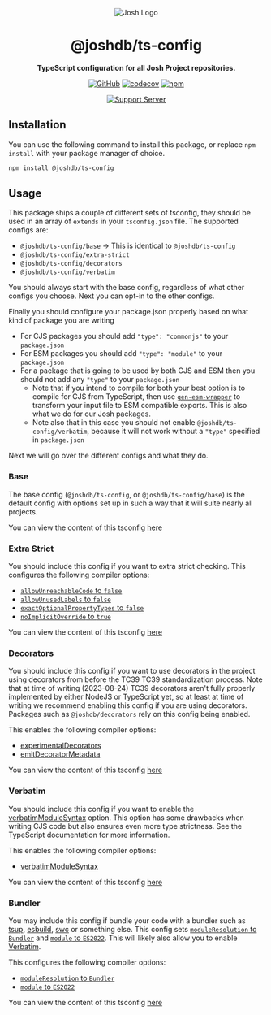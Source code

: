 <div align="center">

![Josh Logo](https://evie.codes/josh-light.png)

# @joshdb/ts-config

**TypeScript configuration for all Josh Project repositories.**

[![GitHub](https://img.shields.io/github/license/josh-development/utilities)](https://github.com/josh-development/utilities/blob/main/LICENSE.md)
[![codecov](https://codecov.io/gh/josh-development/utilities/branch/main/graph/badge.svg?token=JnJcjxqT3k)](https://codecov.io/gh/josh-development/utilities)
[![npm](https://img.shields.io/npm/v/@joshdb/ts-config?color=crimson&logo=npm&style=flat-square)](https://www.npmjs.com/package/@joshdb/ts-config)

[![Support Server](https://discord.com/api/guilds/298508738623438848/embed.png?style=banner2)](https://discord.gg/N7ZKH3P)

</div>

## Installation

You can use the following command to install this package, or replace `npm install` with your package manager of choice.

```sh
npm install @joshdb/ts-config
```

## Usage

This package ships a couple of different sets of tsconfig, they should be used in an array of
`extends` in your `tsconfig.json` file. The supported configs are:

- `@joshdb/ts-config/base` -> This is identical to `@joshdb/ts-config`
- `@joshdb/ts-config/extra-strict`
- `@joshdb/ts-config/decorators`
- `@joshdb/ts-config/verbatim`

You should always start with the base config, regardless of what other configs you choose.
Next you can opt-in to the other configs.

Finally you should configure your package.json properly based on what kind of package you are writing

- For CJS packages you should add `"type": "commonjs"` to your `package.json`
- For ESM packages you should add `"type": "module"` to your `package.json`
- For a package that is going to be used by both CJS and ESM then you should not add any `"type"` to your `package.json`
  - Note that if you intend to compile for both your best option is to compile
    for CJS from TypeScript, then use [`gen-esm-wrapper`](https://github.com/addaleax/gen-esm-wrapper) to transform your
    input file to ESM compatible exports. This is also what we do for our Josh packages.
  - Note also that in this case you should not enable `@joshdb/ts-config/verbatim`, because it will not work without
    a `"type"` specified in `package.json`

Next we will go over the different configs and what they do.

### Base

The base config (`@joshdb/ts-config`, or `@joshdb/ts-config/base`) is the default config with options set up in
such a way that it will suite nearly all projects.

You can view the content of this tsconfig [here](https://github.com/josh-development/utilities/blob/main/packages/ts-config/src/tsconfig.json)

### Extra Strict

You should include this config if you want to extra strict checking. This configures the following compiler options:

- [`allowUnreachableCode` to `false`](https://www.typescriptlang.org/tsconfig#allowUnreachableCode)
- [`allowUnusedLabels` to `false`](https://www.typescriptlang.org/tsconfig#allowUnusedLabels)
- [`exactOptionalPropertyTypes` to `false`](https://www.typescriptlang.org/tsconfig#exactOptionalPropertyTypes)
- [`noImplicitOverride` to `true`](https://www.typescriptlang.org/tsconfig#noImplicitOverride)

You can view the content of this tsconfig [here](https://github.com/josh-development/utilities/blob/main/packages/ts-config/src/extra-strict.json)

### Decorators

You should include this config if you want to use decorators in the project using decorators from before the TC39
TC39 standardization process. Note that at time of writing (2023-08-24) TC39 decorators aren't fully properly
implemented by either NodeJS or TypeScript yet, so at least at time of writing we recommend enabling this config if
you are using decorators. Packages such as `@joshdb/decorators` rely on this config being enabled.

This enables the following compiler options:

- [experimentalDecorators](https://www.typescriptlang.org/tsconfig#experimentalDecorators)
- [emitDecoratorMetadata](https://www.typescriptlang.org/tsconfig#emitDecoratorMetadata)

You can view the content of this tsconfig [here](https://github.com/josh-development/utilities/blob/main/packages/ts-config/src/decorators.json)

### Verbatim

You should include this config if you want to enable the
[verbatimModuleSyntax](https://www.typescriptlang.org/tsconfig#verbatimModuleSyntax) option. This option has some
drawbacks when writing CJS code but also ensures even more type strictness.
See the TypeScript documentation for more information.

This enables the following compiler options:

- [verbatimModuleSyntax](https://www.typescriptlang.org/tsconfig#verbatimModuleSyntax)

You can view the content of this tsconfig [here](https://github.com/josh-development/utilities/blob/main/packages/ts-config/src/verbatim.json)

### Bundler

You may include this config if bundle your code with a bundler such as [tsup], [esbuild], [swc] or something else. This
config sets [`moduleResolution` to `Bundler`][moduleResolution] and [`module` to `ES2022`][module]. This will likely also allow you to enable
[Verbatim](#verbatim).

This configures the following compiler options:

- [`moduleResolution` to `Bundler`][moduleResolution]
- [`module` to `ES2022`][module]

You can view the content of this tsconfig [here](https://github.com/josh-development/utilities/blob/main/packages/ts-config/src/bundler.json)

[module]: https://www.typescriptlang.org/tsconfig#module
[moduleResolution]: https://www.typescriptlang.org/tsconfig#moduleResolution
[tsup]: https://tsup.egoist.dev
[esbuild]: https://esbuild.github.io
[swc]: https://swc.rs
